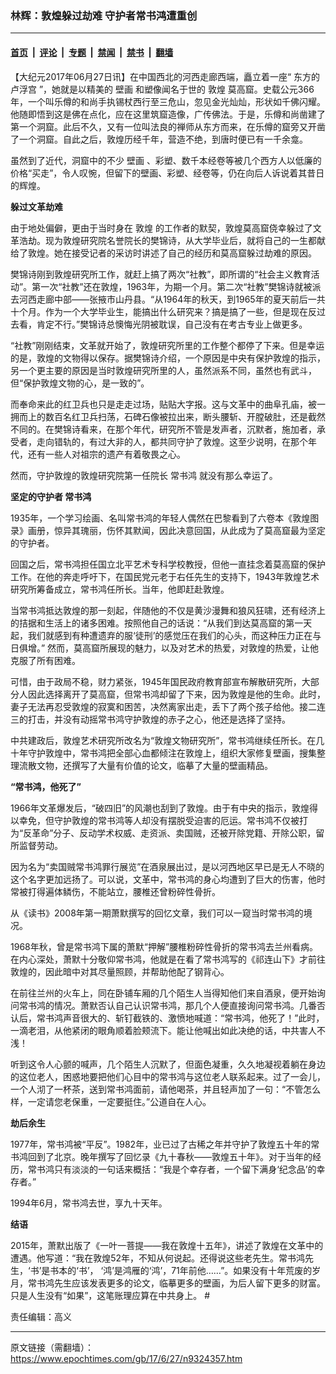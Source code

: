 ### 林辉：敦煌躲过劫难 守护者常书鸿遭重创

---

#### [首页](../../../..?n9324357) &nbsp;|&nbsp; [评论](../../../../../epoch-comment?n9324357) &nbsp;|&nbsp; [专题](../../../../../epoch-special?n9324357) &nbsp;|&nbsp; [禁闻](../../../../../epoch-news?n9324357) &nbsp;|&nbsp; [禁书](../../../../../books?n9324357) &nbsp;|&nbsp; [翻墙](https://github.com/gfw-breaker/nogfw/blob/master/README.md?n9324357)


<div class="post_content" id="artbody" itemprop="articleBody">
 <!-- article content begin -->
 <p>
  【大纪元2017年06月27日讯】在中国西北的河西走廊西端，矗立着一座“
  <ok href="https://www.epochtimes.com/gb/tag/%E4%B8%9C%E6%96%B9%E7%9A%84%E5%8D%A2%E6%B5%AE%E5%AE%AB.html">
   东方的卢浮宫
  </ok>
  ”，她就是以精美的
  <ok href="https://www.epochtimes.com/gb/tag/%E5%A3%81%E7%94%BB.html">
   壁画
  </ok>
  和塑像闻名于世的
  <ok href="https://www.epochtimes.com/gb/tag/%E6%95%A6%E7%85%8C.html">
   敦煌
  </ok>
  莫高窟。史载公元366年，一个叫乐僔的和尚手执锡杖西行至三危山，忽见金光灿灿，形状如千佛闪耀。他随即悟到这是佛在点化，应在这里筑窟造像，广传佛法。于是，乐僔和尚凿建了第一个洞窟。此后不久，又有一位叫法良的禅师从东方而来，在乐僔的窟旁又开凿了一个洞窟。自此之后，敦煌历经千年，营造不绝，到唐时便已有一千余龛。
 </p>
 <p>
  虽然到了近代，洞窟中的不少
  <ok href="https://www.epochtimes.com/gb/tag/%E5%A3%81%E7%94%BB.html">
   壁画
  </ok>
  、彩塑、数千本经卷等被几个西方人以低廉的价格“买走”，令人叹惋，但留下的壁画、彩塑、经卷等，仍在向后人诉说着其昔日的辉煌。
 </p>
 <p>
  <strong>
   躲过文革劫难
   <br/>
  </strong>
 </p>
 <p>
  由于地处偏僻，更由于当时身在
  <ok href="https://www.epochtimes.com/gb/tag/%E6%95%A6%E7%85%8C.html">
   敦煌
  </ok>
  的工作者的默契，敦煌莫高窟侥幸躲过了文革浩劫。现为敦煌研究院名誉院长的樊锦诗，从大学毕业后，就将自己的一生都献给了敦煌。她在接受记者的采访时讲述了自己的经历和莫高窟躲过劫难的原因。
 </p>
 <p>
  樊锦诗刚到敦煌研究所工作，就赶上搞了两次“社教”，即所谓的“社会主义教育活动”。第一次“社教”还在敦煌，1963年，为期一个月。第二次“社教”樊锦诗就被派去河西走廊中部——张掖市山丹县。“从1964年的秋天，到1965年的夏天前后一共十个月。作为一个大学毕业生，能搞出什么研究来？搞是搞了一些，但是现在反过去看，肯定不行。”樊锦诗总懊悔光阴被耽误，自己没有在考古专业上做更多。
 </p>
 <p>
  “社教”刚刚结束，文革就开始了，敦煌研究所里的工作整个都停了下来。但是幸运的是，敦煌的文物得以保存。据樊锦诗介绍，一个原因是中央有保护敦煌的指示，另一个更主要的原因是当时敦煌研究所里的人，虽然派系不同，虽然也有武斗，但“保护敦煌文物的心，是一致的”。
 </p>
 <p>
  而奉命来此的红卫兵也只是走走过场，贴贴大字报。这与文革中的曲阜孔庙，被一拥而上的数百名红卫兵扫荡，石碑石像被拉出来，断头腰斩、开膛破肚，还是截然不同的。在樊锦诗看来，在那个年代，研究所不管是发声者，沉默者，施加者，承受者，走向错轨的，有过大非的人，都共同守护了敦煌。这至少说明，在那个年代，还有一些人对祖宗的遗产有着敬畏之心。
 </p>
 <p>
  然而，守护敦煌的敦煌研究院第一任院长
  <ok href="https://www.epochtimes.com/gb/tag/%E5%B8%B8%E4%B9%A6%E9%B8%BF.html">
   常书鸿
  </ok>
  就没有那么幸运了。
 </p>
 <p>
  <strong>
   坚定的守护者
   <ok href="https://www.epochtimes.com/gb/tag/%E5%B8%B8%E4%B9%A6%E9%B8%BF.html">
    常书鸿
   </ok>
   <br/>
  </strong>
 </p>
 <p>
  1935年，一个学习绘画、名叫常书鸿的年轻人偶然在巴黎看到了六卷本《敦煌图录》画册，惊异其瑰丽，伤怀其默闻，因此决意回国，从此成为了莫高窟最为坚定的守护者。
 </p>
 <p>
  回国之后，常书鸿担任国立北平艺术专科学校教授，但他一直挂念着莫高窟的保护工作。在他的奔走呼吁下，在国民党元老于右任先生的支持下，1943年敦煌艺术研究所筹备成立，常书鸿任所长。当年，他即赶赴敦煌。
 </p>
 <p>
  当常书鸿抵达敦煌的那一刻起，伴随他的不仅是黄沙漫舞和狼风狂啸，还有经济上的拮据和生活上的诸多困难。按照他自己的话说：“从我们到达莫高窟的第一天起，我们就感到有种遭遗弃的服‘徒刑’的感觉压在我们的心头，而这种压力正在与日俱增。” 然而，莫高窟所展现的魅力，以及对艺术的热爱，对敦煌的热爱，让他克服了所有困难。
 </p>
 <p>
  可惜，由于政局不稳，财力紧张，1945年国民政府教育部宣布解散研究所，大部分人因此选择离开了莫高窟，但常书鸿却留了下来，因为敦煌是他的生命。此时，妻子无法再忍受敦煌的寂寞和困苦，决然离家出走，丢下了两个孩子给他。接二连三的打击，并没有动摇常书鸿守护敦煌的赤子之心，他还是选择了坚持。
 </p>
 <p>
  中共建政后，敦煌艺术研究所改名为“敦煌文物研究所”，常书鸿继续任所长。在几十年守护敦煌中，常书鸿把全部心血都倾注在敦煌上，组织大家修复壁画，搜集整理流散文物，还撰写了大量有价值的论文，临摹了大量的壁画精品。
 </p>
 <p>
  <strong>
   “常书鸿，他死了”
   <br/>
  </strong>
 </p>
 <p>
  1966年文革爆发后，“破四旧”的风潮也刮到了敦煌。由于有中央的指示，敦煌得以幸免，但守护敦煌的常书鸿等人却没有摆脱受迫害的厄运。常书鸿不仅被打为“反革命”分子、反动学术权威、走资派、卖国贼，还被开除党籍、开除公职，留所监督劳动。
 </p>
 <p>
  因为名为“卖国贼常书鸿罪行展览”在酒泉展出过，是以河西地区早已是无人不晓的这个名字更加远扬了。可以说，文革中，常书鸿的身心均遭到了巨大的伤害，他时常被打得遍体鳞伤，不能站立，腰椎还曾粉碎性骨折。
 </p>
 <p>
  从《读书》2008年第一期萧默撰写的回忆文章，我们可以一窥当时常书鸿的境况。
 </p>
 <p>
  1968年秋，曾是常书鸿下属的萧默“押解”腰椎粉碎性骨折的常书鸿去兰州看病。在内心深处，萧默十分敬仰常书鸿，他就是在看了常书鸿写的《祁连山下》才前往敦煌的，因此暗中对其尽量照顾，并帮助他配了钢背心。
 </p>
 <p>
  在前往兰州的火车上，同在卧铺车厢的几个陌生人当得知他们来自酒泉，便开始询问常书鸿的情况。萧默否认自己认识常书鸿，那几个人便直接询问常书鸿。几番否认后，常书鸿声音很大的、斩钉截铁的、激愤地喊道：“常书鸿，他死了！”此时，一滴老泪，从他紧闭的眼角顺着脸颊流下。能让他喊出如此决绝的话，中共害人不浅！
 </p>
 <p>
  听到这令人心颤的喊声，几个陌生人沉默了，但面色凝重，久久地凝视着躺在身边的这位老人，困惑地要把他们心目中的常书鸿与这位老人联系起来。过了一会儿，一个人沏了一杯茶，送到常书鸿面前，请他喝茶，并且轻声加了一句：“不管怎么样，一定请您老保重，一定要挺住。”公道自在人心。
 </p>
 <p>
  <strong>
   劫后余生
  </strong>
 </p>
 <p>
  1977年，常书鸿被“平反”。1982年，业已过了古稀之年并守护了敦煌五十年的常书鸿回到了北京。晚年撰写了回忆录《九十春秋——敦煌五十年》。对于当年的经历，常书鸿只有淡淡的一句话来概括：“我是个幸存者，一个留下满身‘纪念品’的幸存者。”
 </p>
 <p>
  1994年6月，常书鸿去世，享九十天年。
  <strong>
   <br/>
  </strong>
 </p>
 <p>
  <strong>
   结语
  </strong>
 </p>
 <p>
  2015年，萧默出版了《一叶一菩提——我在敦煌十五年》，讲述了敦煌在文革中的遭遇。他写道：“我在敦煌52年，不知从何说起。还得说这些老先生。常书鸿先生，‘书’是书本的‘书’， ‘鸿’是鸿雁的‘鸿’，71年前他……”。如果没有十年荒废的岁月，常书鸿先生应该发表更多的论文，临摹更多的壁画，为后人留下更多的财富。只是人生没有“如果”，这笔账理应算在中共身上。 #
 </p>
 <p>
  责任编辑：高义
 </p>
 <!-- article content end -->
 <div id="below_article_ad">
 </div>
</div>


---

原文链接（需翻墙）：https://www.epochtimes.com/gb/17/6/27/n9324357.htm